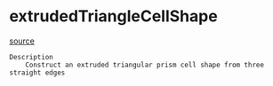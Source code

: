 # extrudedTriangleCellShape

[source](github.com/OpenFOAM-jp/OpenFOAM-utilities-tutorials-jp/blob/master/v1906/mesh/conversion/fluentMeshToFoam/extrudedTriangleCellShape.C/extrudedTriangleCellShape.C)

```
Description
    Construct an extruded triangular prism cell shape from three straight edges


```

